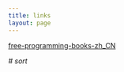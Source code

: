 ```yaml
---
title: links
layout: page
---
```


[free-programming-books-zh_CN](https://github.com/justjavac/free-programming-books-zh_CN)

*# sort*
